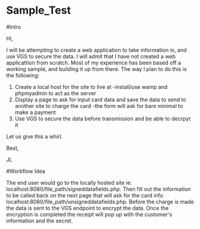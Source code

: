 # Sample_Test

#Intro

Hi,

I will be attempting to create a web application to take information in, and use VGS to secure the data. I will admit that I have not created a web applicattion from scratch. Most of my experience has been based off a working sample, and building it up from there. The way I plan to do this is the following:

1. Create a local host for the site to live at
  -install/use wamp and phpmyadmin to act as the server
2. Display a page to ask for input card data and save the data to send to another site to charge the card
  -the form will ask for bare minimal to make a payment
3. Use VGS to secure the data before transmission and be able to decrpyt it

Let us give this a whirl. 

Best,

JL

#Workflow Idea

The end user would go to the locally hosted site ie: localhost:8080/file_path/signeddatafields.php. Then fill out the information to be called back on the next page that will ask for the card info localhost:8080/file_path/unsigneddatafields.php. Before the charge is made the data is sent to the VGS endpoint to encrypt the data. Once the encryption is completed the receipt will pop up with the customer's information and the secret. 
